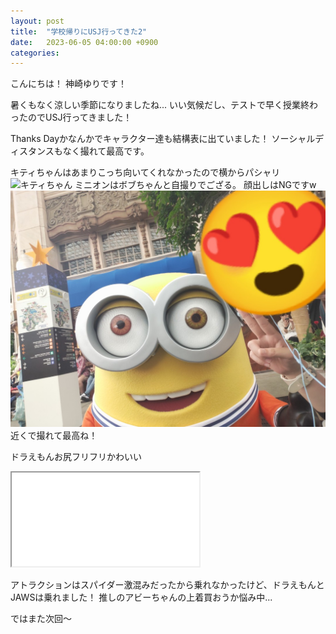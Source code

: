 ```yaml
---
layout: post
title:  "学校帰りにUSJ行ってきた2"
date:   2023-06-05 04:00:00 +0900
categories: 
---
```

こんにちは！
神崎ゆりです！  

暑くもなく涼しい季節になりましたね...
いい気候だし、テストで早く授業終わったのでUSJ行ってきました！  

Thanks Dayかなんかでキャラクター達も結構表に出ていました！
ソーシャルディスタンスもなく撮れて最高です。  

キティちゃんはあまりこっち向いてくれなかったので横からパシャリ
![キティちゃん](/assets/images/IMG_20230606_050158.jpg)
ミニオンはボブちゃんと自撮りでござる。
顔出しはNGですw
![ボブ](/assets/images/1685995545371.jpg)
近くで撮れて最高ね！  

ドラえもんお尻フリフリかわいい  
<iframe width=”560″ height=”315″ src=”https://youtube.com/shorts/muKJus7_7Po?feature=1"></iframe>

アトラクションはスパイダー激混みだったから乗れなかったけど、ドラえもんとJAWSは乗れました！
推しのアビーちゃんの上着買おうか悩み中...  

ではまた次回～